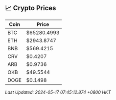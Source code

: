 ## 📈 Crypto Prices

| Coin | Price |
| ---- | ----- |
| BTC | $65280.4993 |
| ETH | $2943.8747 |
| BNB | $569.4215 |
| CRV | $0.4207 |
| ARB | $0.9736 |
| OKB | $49.5544 |
| DOGE | $0.1498 |

_Last Updated: 2024-05-17 07:45:12.874 +0800 HKT_